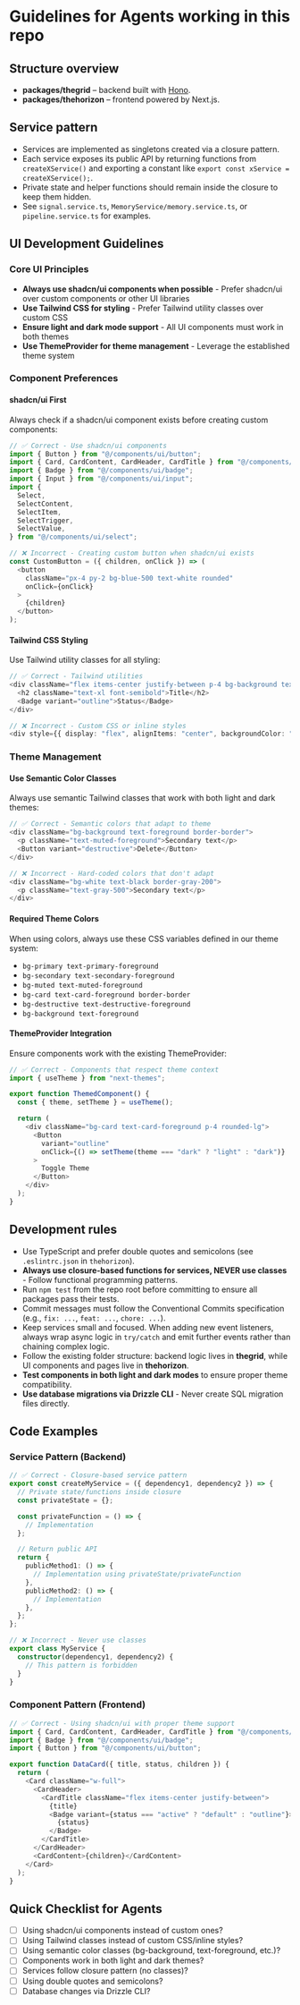 # Guidelines for Agents working in this repo

## Structure overview

- **packages/thegrid** – backend built with [Hono](https://hono.dev/).
- **packages/thehorizon** – frontend powered by Next.js.

## Service pattern

- Services are implemented as singletons created via a closure pattern.
- Each service exposes its public API by returning functions from `createXService()` and exporting a constant like `export const xService = createXService();`.
- Private state and helper functions should remain inside the closure to keep them hidden.
- See `signal.service.ts`, `MemoryService/memory.service.ts`, or `pipeline.service.ts` for examples.

## UI Development Guidelines

### Core UI Principles

- **Always use shadcn/ui components when possible** - Prefer shadcn/ui over custom components or other UI libraries
- **Use Tailwind CSS for styling** - Prefer Tailwind utility classes over custom CSS
- **Ensure light and dark mode support** - All UI components must work in both themes
- **Use ThemeProvider for theme management** - Leverage the established theme system

### Component Preferences

#### shadcn/ui First

Always check if a shadcn/ui component exists before creating custom components:

```typescript
// ✅ Correct - Use shadcn/ui components
import { Button } from "@/components/ui/button";
import { Card, CardContent, CardHeader, CardTitle } from "@/components/ui/card";
import { Badge } from "@/components/ui/badge";
import { Input } from "@/components/ui/input";
import {
  Select,
  SelectContent,
  SelectItem,
  SelectTrigger,
  SelectValue,
} from "@/components/ui/select";

// ❌ Incorrect - Creating custom button when shadcn/ui exists
const CustomButton = ({ children, onClick }) => (
  <button
    className="px-4 py-2 bg-blue-500 text-white rounded"
    onClick={onClick}
  >
    {children}
  </button>
);
```

#### Tailwind CSS Styling

Use Tailwind utility classes for all styling:

```typescript
// ✅ Correct - Tailwind utilities
<div className="flex items-center justify-between p-4 bg-background text-foreground border rounded-lg shadow-sm">
  <h2 className="text-xl font-semibold">Title</h2>
  <Badge variant="outline">Status</Badge>
</div>

// ❌ Incorrect - Custom CSS or inline styles
<div style={{ display: "flex", alignItems: "center", backgroundColor: "#ffffff" }}>
```

### Theme Management

#### Use Semantic Color Classes

Always use semantic Tailwind classes that work with both light and dark themes:

```typescript
// ✅ Correct - Semantic colors that adapt to theme
<div className="bg-background text-foreground border-border">
  <p className="text-muted-foreground">Secondary text</p>
  <Button variant="destructive">Delete</Button>
</div>

// ❌ Incorrect - Hard-coded colors that don't adapt
<div className="bg-white text-black border-gray-200">
  <p className="text-gray-500">Secondary text</p>
</div>
```

#### Required Theme Colors

When using colors, always use these CSS variables defined in our theme system:

- `bg-primary text-primary-foreground`
- `bg-secondary text-secondary-foreground`
- `bg-muted text-muted-foreground`
- `bg-card text-card-foreground border-border`
- `bg-destructive text-destructive-foreground`
- `bg-background text-foreground`

#### ThemeProvider Integration

Ensure components work with the existing ThemeProvider:

```typescript
// ✅ Correct - Components that respect theme context
import { useTheme } from "next-themes";

export function ThemedComponent() {
  const { theme, setTheme } = useTheme();

  return (
    <div className="bg-card text-card-foreground p-4 rounded-lg">
      <Button
        variant="outline"
        onClick={() => setTheme(theme === "dark" ? "light" : "dark")}
      >
        Toggle Theme
      </Button>
    </div>
  );
}
```

## Development rules

- Use TypeScript and prefer double quotes and semicolons (see `.eslintrc.json` in `thehorizon`).
- **Always use closure-based functions for services, NEVER use classes** - Follow functional programming patterns.
- Run `npm test` from the repo root before committing to ensure all packages pass their tests.
- Commit messages must follow the Conventional Commits specification (e.g., `fix: ...`, `feat: ...`, `chore: ...`).
- Keep services small and focused. When adding new event listeners, always wrap async logic in `try/catch` and emit further events rather than chaining complex logic.
- Follow the existing folder structure: backend logic lives in **thegrid**, while UI components and pages live in **thehorizon**.
- **Test components in both light and dark modes** to ensure proper theme compatibility.
- **Use database migrations via Drizzle CLI** - Never create SQL migration files directly.

## Code Examples

### Service Pattern (Backend)

```typescript
// ✅ Correct - Closure-based service pattern
export const createMyService = ({ dependency1, dependency2 }) => {
  // Private state/functions inside closure
  const privateState = {};

  const privateFunction = () => {
    // Implementation
  };

  // Return public API
  return {
    publicMethod1: () => {
      // Implementation using privateState/privateFunction
    },
    publicMethod2: () => {
      // Implementation
    },
  };
};

// ❌ Incorrect - Never use classes
export class MyService {
  constructor(dependency1, dependency2) {
    // This pattern is forbidden
  }
}
```

### Component Pattern (Frontend)

```typescript
// ✅ Correct - Using shadcn/ui with proper theme support
import { Card, CardContent, CardHeader, CardTitle } from "@/components/ui/card";
import { Badge } from "@/components/ui/badge";
import { Button } from "@/components/ui/button";

export function DataCard({ title, status, children }) {
  return (
    <Card className="w-full">
      <CardHeader>
        <CardTitle className="flex items-center justify-between">
          {title}
          <Badge variant={status === "active" ? "default" : "outline"}>
            {status}
          </Badge>
        </CardTitle>
      </CardHeader>
      <CardContent>{children}</CardContent>
    </Card>
  );
}
```

## Quick Checklist for Agents

- [ ] Using shadcn/ui components instead of custom ones?
- [ ] Using Tailwind classes instead of custom CSS/inline styles?
- [ ] Using semantic color classes (bg-background, text-foreground, etc.)?
- [ ] Components work in both light and dark themes?
- [ ] Services follow closure pattern (no classes)?
- [ ] Using double quotes and semicolons?
- [ ] Database changes via Drizzle CLI?
